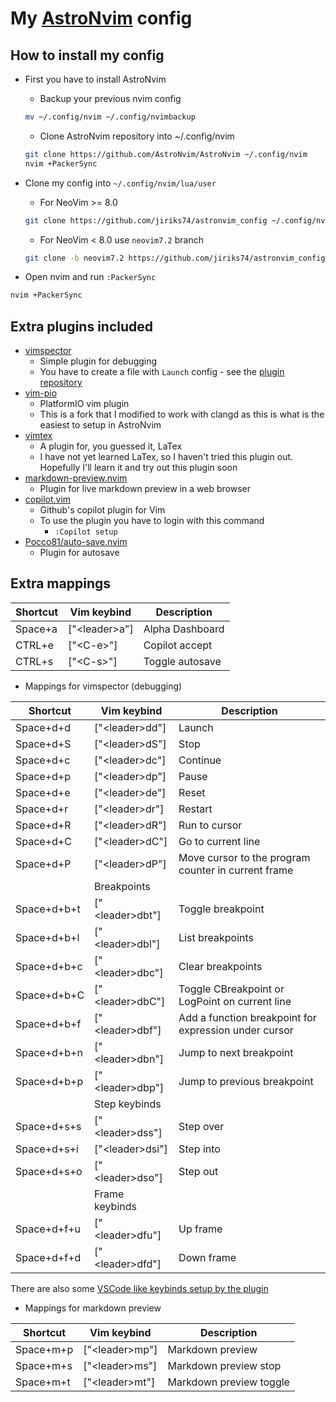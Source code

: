 # My [AstroNvim](https://github.com/AstroNvim/AstroNvim) config

## How to install my config

- First you have to install AstroNvim
  - Backup your previous nvim config

  ```bash
  mv ~/.config/nvim ~/.config/nvimbackup
  ```

  - Clone AstroNvim repository into ~/.config/nvim

  ```bash
  git clone https://github.com/AstroNvim/AstroNvim ~/.config/nvim
  nvim +PackerSync
  ```

- Clone my config into `~/.config/nvim/lua/user`
  - For NeoVim >= 8.0

  ```bash
  git clone https://github.com/jiriks74/astronvim_config ~/.config/nvim/lua/user
  ```

  - For NeoVim < 8.0 use `neovim7.2` branch

  ```bash
  git clone -b neovim7.2 https://github.com/jiriks74/astronvim_config ~/.config/nvim/lua/user
  ```

- Open nvim and run `:PackerSync`

```bash
nvim +PackerSync
```

## Extra plugins included

- [vimspector](https://github.com/puremourning/vimspector)
  - Simple plugin for debugging
  - You have to create a file with `Launch` config - see the [plugin repository](https://github.com/puremourning/vimspector)
- [vim-pio](https://github.com/jiriks74/vim-pio)
  - PlatformIO vim plugin
  - This is a fork that I modified to work with clangd as this is what is the
  easiest to setup in AstroNvim
- [vimtex](https://github.com/lervag/vimtex)
  - A plugin for, you guessed it, LaTex
  - I have not yet learned LaTex, so I haven't tried this plugin out.
  Hopefully I'll learn it and try out this plugin soon
- [markdown-preview.nvim](htps://github.com/iamcco/markdown-preview.nvim)
  - Plugin for live markdown preview in a web browser
- [copilot.vim](https://github.com/github/copilot.vim)
  - Github's copilot plugin for Vim
  - To use the plugin you have to login with this command
    - `:Copilot setup`
- [Pocco81/auto-save.nvim](https://github.com/Pocco81/auto-save.nvim)
  - Plugin for autosave

## Extra mappings

| Shortcut |   Vim keybind   |    Description    |
|----------|-----------------|-------------------|
| Space+a  | ["\<leader\>a"] | Alpha Dashboard   |
| CTRL+e   | ["\<C-e\>"]     | Copilot accept    |
| CTRL+s   | ["\<C-s\>"]     | Toggle autosave   |

- Mappings for vimspector (debugging)

|   Shortcut  |    Vim keybind    |     Description    |
|-------------|-------------------|--------------------|
|  Space+d+d  | ["\<leader\>dd"]  | Launch             |
|  Space+d+S  | ["\<leader\>dS"]  | Stop               |
|  Space+d+c  | ["\<leader\>dc"]  | Continue           |
|  Space+d+p  | ["\<leader\>dp"]  | Pause              |
|  Space+d+e  | ["\<leader\>de"]  | Reset              |
|  Space+d+r  | ["\<leader\>dr"]  | Restart            |
|  Space+d+R  | ["\<leader\>dR"]  | Run to cursor      |
|  Space+d+C  | ["\<leader\>dC"]  | Go to current line |
|  Space+d+P  | ["\<leader\>dP"]  | Move cursor to the program counter in current frame |
|             | Breakpoints       |                    |
| Space+d+b+t | ["\<leader\>dbt"] | Toggle breakpoint  |
| Space+d+b+l | ["\<leader\>dbl"] | List breakpoints   |
| Space+d+b+c | ["\<leader\>dbc"] | Clear breakpoints  |
| Space+d+b+C | ["\<leader\>dbC"] | Toggle CBreakpoint or LogPoint on current line |
| Space+d+b+f | ["\<leader\>dbf"] | Add a function breakpoint for expression under cursor |
| Space+d+b+n | ["\<leader\>dbn"] | Jump to next breakpoint |
| Space+d+b+p | ["\<leader\>dbp"] | Jump to previous breakpoint |
|             | Step keybinds     |                    |
| Space+d+s+s | ["\<leader\>dss"] | Step over          |
| Space+d+s+i | ["\<leader\>dsi"] | Step into          |
| Space+d+s+o | ["\<leader\>dso"] | Step out           |
|             | Frame keybinds    |                    |
| Space+d+f+u | ["\<leader\>dfu"] | Up frame           |
| Space+d+f+d | ["\<leader\>dfd"] | Down frame         |

There are also some [VSCode like keybinds setup by the plugin](https://github.com/puremourning/vimspector#visual-studio--vscode)

- Mappings for markdown preview

| Shortcut  |   Vim keybind    |       Description       |
|-----------|------------------|-------------------------|
| Space+m+p | ["\<leader\>mp"] | Markdown preview        |
| Space+m+s | ["\<leader\>ms"] | Markdown preview stop   |
| Space+m+t | ["\<leader\>mt"] | Markdown preview toggle |
